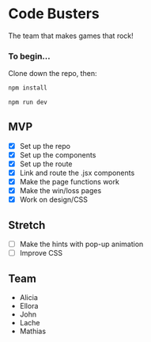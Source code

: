 # Code Busters

The team that makes games that rock!

### To begin...

Clone down the repo, then:

```sh
npm install
```

```sh
npm run dev
```

## MVP 

- [x] Set up the repo
- [x] Set up the components
- [x] Set up the route
- [x] Link and route the .jsx components
- [x] Make the page functions work
- [x] Make the win/loss pages
- [x] Work on design/CSS

## Stretch
- [ ] Make the hints with pop-up animation
- [ ] Improve CSS

## Team
- Alicia
- Ellora
- John
- Lache
- Mathias


